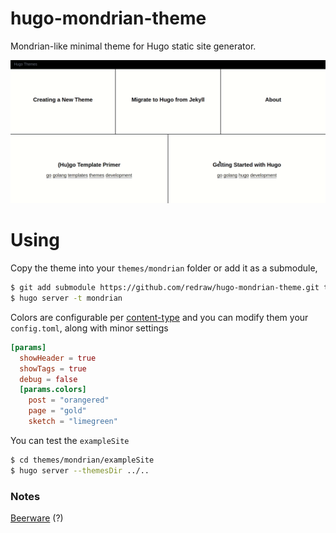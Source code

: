 # hugo-mondrian-theme

Mondrian-like minimal theme for Hugo static site generator.

![](static/images/screenshot.gif)


# Using

Copy the theme into your `themes/mondrian` folder or add it as a submodule,
```bash
$ git add submodule https://github.com/redraw/hugo-mondrian-theme.git themes/mondrian
$ hugo server -t mondrian
```

Colors are configurable per [content-type](https://gohugo.io/content-management/types/) and you can modify them your `config.toml`, along with minor settings

```toml
[params]
  showHeader = true
  showTags = true
  debug = false
  [params.colors]
    post = "orangered"
    page = "gold"
    sketch = "limegreen"
```

You can test the `exampleSite`
```bash
$ cd themes/mondrian/exampleSite
$ hugo server --themesDir ../..
```

### Notes
[Beerware](https://gitter.im/redraw/hugo-mondrian-theme) (?)